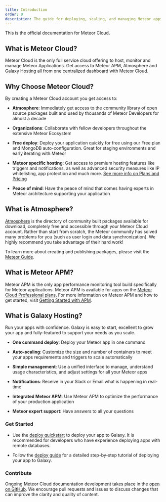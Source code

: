 ```yaml
---
title: Introduction
order: 0
description: The guide for deploying, scaling, and managing Meteor apps on Meteor Cloud
---
```


This is the official documentation for Meteor Cloud. 

<h2 id="what-is">What is Meteor Cloud?</h2>

Meteor Cloud is the only full service cloud offering to host, monitor and manage Meteor Applications. Get access to Meteor APM, Atmosphere and Galaxy Hosting all from one centralized dashboard with Meteor Cloud.



<h2 id="why-choose">Why Choose Meteor Cloud?</h2>

By creating a Meteor Cloud account you get access to:

- **Atmosphere**: Immediately get access to the community library of open source packages built and used by thousands of Meteor Developers for almost a decade

- **Organizations**: Collaborate with fellow developers throughout the extensive Meteor Ecosystem

- **Free deploy**: Deploy your application quickly for free using our Free plan and MongoDB auto-configuration. Great for staging environments and early iterating with Meteor

- **Meteor specific hosting**: Get access to premium hosting features like triggers and notifications, as well as advanced security measures like IP whitelisting, app protection and much more. [See more info on Plans and Pricing](/billing.html) 

 - **Peace of mind**: Have the peace of mind that comes having experts in Meteor architecture supporting your application 



<h2 id="what-is-atmosphere">What is Atmosphere?</h2> 

[Atmosphere](https://atmospherejs.com/) is the directory of community built packages available for download, completely free and accessible through your Meteor Cloud account. Rather than start from scratch, the Meteor community has solved many problems for you (such as user login and data synchronization). We highly recommend you take advantage of their hard work!

To learn more about creating and publishing packages, please visit the [Meteor Guide](/writing-atmosphere-packages.html). 



<h2 id="what-is-apm">What is Meteor APM?</h2> 

Meteor APM is the only app performance monitoring tool build specifically for Meteor applications. Meteor APM is available for apps on the [Meteor Cloud Professional plans](/billing.html). For more information on Meteor APM and how to get started, visit [Getting Started with APM](/apm-getting-started.html).



<h2 id="what-is-galaxy">What is Galaxy Hosting?</h2>

Run your apps with confidence. Galaxy is easy to start, excellent to grow your app and fully-featured to support your needs as you scale.

- **One command deploy**: Deploy your Meteor app in one command

- **Auto-scaling**: Customize the size and number of containers to meet your apps requirements and triggers to scale automatically

- **Simple management**: Use a unified interface to manage, understand usage characteristics, and adjust settings for all your Meteor apps

- **Notifications**: Receive in your Slack or Email what is happening in real-time

- **Integrated Meteor APM**: Use Meteor APM to optimize the performance of your production application

- **Meteor expert support**: Have answers to all your questions 

<h3 id="quickstart">Get Started</h3>

- Use the [deploy quickstart](/deploy-quickstart.html) to deploy your app to Galaxy. It is recommended for developers who have experience deploying apps with remote databases.

- Follow the [deploy guide](/deploy-guide.html) for a detailed step-by-step tutorial of deploying your app to Galaxy.


<h3 id="contribute">Contribute</h3>

Ongoing Meteor Cloud documentation development takes place in the [open on GitHub](https://github.com/meteor/galaxy-docs). We encourage pull requests and issues to discuss changes that can improve the clarity and quality of content.

